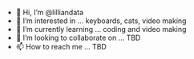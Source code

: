 - 👋 Hi, I’m @lilliandata
- 👀 I’m interested in ... keyboards, cats, video making
- 🌱 I’m currently learning ... coding and video making
- 💞️ I’m looking to collaborate on ... TBD
- 📫 How to reach me ... TBD

<!---
lilliandata/lilliandata is a ✨ special ✨ repository because its `README.md` (this file) appears on your GitHub profile.
You can click the Preview link to take a look at your changes.
--->
